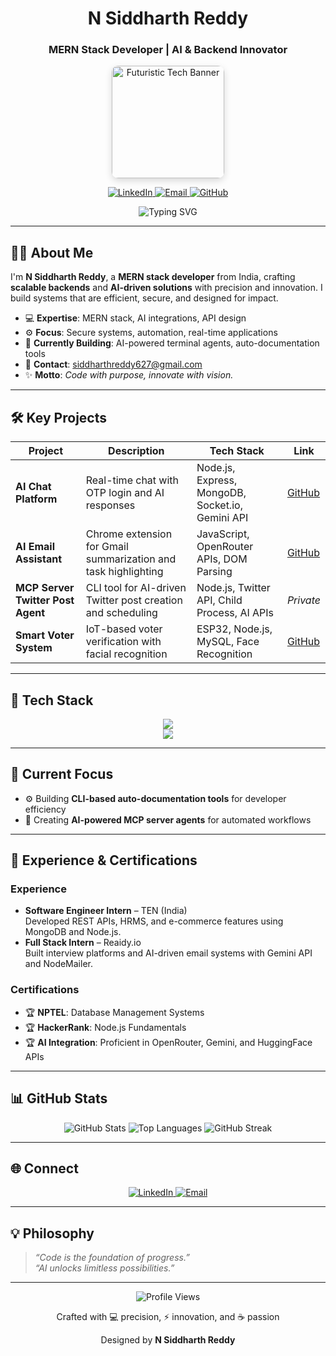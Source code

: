 <div align="center">

# N Siddharth Reddy  
### MERN Stack Developer | AI & Backend Innovator  

<img src="https://c8.alamy.com/comp/2H2TFM9/backend-developer-text-written-on-programming-code-abstract-technology-background-of-software-developer-and-computer-script-backend-developer-concept-2H2TFM9.jpg&fit=crop&w=1920&q=80" height="180px" alt="Futuristic Tech Banner" style="border-radius: 10px; box-shadow: 0 4px 12px rgba(0,0,0,0.15); transition: transform 0.3s ease;" />

<p>
  <a href="https://linkedin.com/in/n-siddharth-reddy-9579a1273" target="_blank">
    <img src="https://img.shields.io/badge/LinkedIn-0A66C2?style=flat-square&logo=linkedin&logoColor=white" alt="LinkedIn" />
  </a>
  <a href="mailto:siddharthreddy627@gmail.com">
    <img src="https://img.shields.io/badge/Email-D14836?style=flat-square&logo=gmail&logoColor=white" alt="Email" />
  </a>
  <a href="https://github.com/siddreddy07">
    <img src="https://img.shields.io/badge/GitHub-181717?style=flat-square&logo=github&logoColor=white" alt="GitHub" />
  </a>
</p>

<img src="https://readme-typing-svg.demolab.com?font=Inter&size=18&duration=3500&pause=500&color=00E676¢er=true&vCenter=true&width=400&lines=Engineering+the+future;AI-powered+innovation;Seamless+systems,+bold+impact" alt="Typing SVG" />

</div>

---

## 👨‍💻 About Me

I'm **N Siddharth Reddy**, a **MERN stack developer** from India, crafting **scalable backends** and **AI-driven solutions** with precision and innovation. I build systems that are efficient, secure, and designed for impact.

- 💻 **Expertise**: MERN stack, AI integrations, API design  
- ⚙️ **Focus**: Secure systems, automation, real-time applications  
- 🌱 **Currently Building**: AI-powered terminal agents, auto-documentation tools  
- 📧 **Contact**: siddharthreddy627@gmail.com  
- ✨ **Motto**: *Code with purpose, innovate with vision.*

---

## 🛠️ Key Projects

| Project | Description | Tech Stack | Link |
|---------|-------------|------------|------|
| **AI Chat Platform** | Real-time chat with OTP login and AI responses | Node.js, Express, MongoDB, Socket.io, Gemini API | [GitHub](https://github.com/siddreddy07/ai-chat-app) |
| **AI Email Assistant** | Chrome extension for Gmail summarization and task highlighting | JavaScript, OpenRouter APIs, DOM Parsing | [GitHub](https://github.com/siddreddy07/ai-email-buddy) |
| **MCP Server Twitter Post Agent** | CLI tool for AI-driven Twitter post creation and scheduling | Node.js, Twitter API, Child Process, AI APIs | *Private* |
| **Smart Voter System** | IoT-based voter verification with facial recognition | ESP32, Node.js, MySQL, Face Recognition | [GitHub](https://github.com/siddreddy07/smart-voter-system) |

---

## 🧰 Tech Stack

<div align="center">
  <img src="https://skillicons.dev/icons?i=js,react,nodejs,express,mongodb,mysql,tailwind,cpp,git" /><br/>
  <img src="https://skillicons.dev/icons?i=openai,vercel,bash,postman" />
</div>

---

## 🌟 Current Focus

- ⚙️ Building **CLI-based auto-documentation tools** for developer efficiency  
- 🧠 Creating **AI-powered MCP server agents** for automated workflows  

---

## 💼 Experience & Certifications

### Experience
- **Software Engineer Intern** – TEN (India)  
  Developed REST APIs, HRMS, and e-commerce features using MongoDB and Node.js.  
- **Full Stack Intern** – Reaidy.io  
  Built interview platforms and AI-driven email systems with Gemini API and NodeMailer.

### Certifications
- 🏆 **NPTEL**: Database Management Systems  
- 🏆 **HackerRank**: Node.js Fundamentals  
- 🏆 **AI Integration**: Proficient in OpenRouter, Gemini, and HuggingFace APIs  

---

## 📊 GitHub Stats

<div align="center">
  <img src="https://github-readme-stats.vercel.app/api?username=siddreddy07&show_icons=true&theme=onedark&hide_border=true&bg_color=121212&title_color=00E676&text_color=BBDEFB" alt="GitHub Stats" />
  <img src="https://github-readme-stats.vercel.app/api/top-langs?username=siddreddy07&layout=compact&theme=onedark&hide_border=true&bg_color=121212&title_color=00E676&text_color=BBDEFB" alt="Top Languages" />
  <picture>
    <source media="(prefers-color-scheme: dark)" srcset="https://github-readme-streak-stats-eight.vercel.app?user=siddreddy07&theme=onedark&hide_border=true&background=121212&stroke=00E676&ring=00E676&fire=FF5722&currStreakNum=BBDEFB&sideNums=BBDEFB&currStreakLabel=00E676&sideLabels=BBDEFB" />
    <img src="https://github-readme-streak-stats-eight.vercel.app?user=siddreddy07&theme=onedark&hide_border=true&background=121212&stroke=00E676&ring=00E676&fire=FF5722&currStreakNum=BBDEFB&sideNums=BBDEFB&currStreakLabel=00E676&sideLabels=BBDEFB" alt="GitHub Streak" />
  </picture>
</div>

---

## 🌐 Connect

<div align="center">
  <a href="https://linkedin.com/in/n-siddharth-reddy-9579a1273" target="_blank">
    <img src="https://img.shields.io/badge/LinkedIn-0A66C2?style=flat-square&logo=linkedin&logoColor=white" alt="LinkedIn" />
  </a>
  <a href="mailto:siddharthreddy627@gmail.com">
    <img src="https://img.shields.io/badge/Email-D14836?style=flat-square&logo=gmail&logoColor=white" alt="Email" />
  </a>
</div>

---

## 💡 Philosophy

> *“Code is the foundation of progress.”*  
> *“AI unlocks limitless possibilities.”*

---

<div align="center">
  <img src="https://komarev.com/ghpvc/?username=siddreddy07&label=Profile+Views&color=00E676&style=flat-square" alt="Profile Views" />
  <p>Crafted with 💻 precision, ⚡ innovation, and ☕ passion</p>
  <p>Designed by <strong>N Siddharth Reddy</strong></p>
</div>
